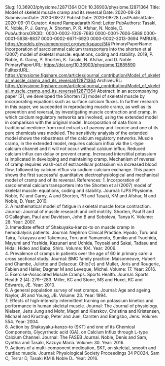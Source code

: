 Slug: 10.36903/physiome.12871364
DOI: 10.36903/physiome.12871364
Title: Model of skeletal muscle cramp and its reversal
Date: 2020-08-28
SubmissionDate: 2020-08-27
PublishDate: 2020-08-28
LastPublishDate: 2020-09-01
Curator: Anand Rampadarath
Kind: Letter
PubAuthors: Tasaki, K.
    Noble, P. J.
    Garny, A.
    Shorten, P. R.
    Afshar, N.
    Noble, D.
PubAuthorsORCID: ​
    0000-0002-1029-7683
    0000-0001-7606-5888
    0000-0001-5938-8837
    0000-0002-6671-6920
    0000-0002-3013-3694
PMRURL: https://models.physiomeproject.org/workspace/5f4
PrimaryPaperName: Incorporation of sarcolemmal calcium transporters into the shorten et al (2007) model of skeletal muscle: equations, coding and stability. 2019, P. Noble, A. Garny, P. Shorten, K. Tasaki, N. Afshar, and D. Noble
PrimaryPaperURL: https://doi.org/10.36903/physiome.12885590
FulltextURL: https://physiome.figshare.com/articles/journal_contribution/Model_of_skeletal_muscle_cramp_and_its_reversal/12871364
ArchiveURL: https://physiome.figshare.com/articles/journal_contribution/Model_of_skeletal_muscle_cramp_and_its_reversal/12871364
Abstract: In an accompanying paper [2], we developed the Shorten [3] model of skeletal muscle by incorporating equations such as surface calcium fluxes. In further research in this paper, we succeeded in reproducing muscle cramp, as well as its prevention and reversal, by investigating muscle contraction and cramp, in which calcium regulatory networks are involved, using the extended model in comparison with the original model. Incorporation of data from a traditional medicine from root extracts of paeony and licorice and one of its pure chemicals was modeled. The sensitivity analysis of the extended model shows the robustness of the calcium regulatory networks. Muscle cramp, in the extended model, requires calcium influx via the L-type calcium channel and it will not occur without calcium influx. Reduced calcium influx can delay or prevent cramp. Increased interstitial potassium is implicated in developing and maintaining cramp. Mechanism of reversal of cramp requires wash-out of extracellular potassium via increased blood flow, followed by calcium efflux via sodium-calcium exchange. This paper shows the first successful quantitative electrophysiological and mechanical model of cramp and of its reversal.
References: 1. Incorporation of sarcolemmal calcium transporters into the Shorten et al (2007) model of skeletal muscle: equations, coding and stability. Journal: IUPS Physiome. Noble, PJ and Garny, A and Shorten, PR and Tasaki, KM and Afshar, N and Noble, D. Year: 2019.  <br />2. A mathematical model of fatigue in skeletal muscle force contraction. Journal: Journal of muscle research and cell motility. Shorten, Paul R and O’Callaghan, Paul and Davidson, John B and Soboleva, Tanya K. Volume: 28. Year: 2007.  <br />3. Immediate effect of Shakuyaku-kanzo-to on muscle cramp in hemodialysis patients. Journal: Nephron Clinical Practice. Hyodo, Toru and Taira, Takayasu and Takemura, Toru and Yamamoto, Sumiko and Tsuchida, Mayumi and Yoshida, Kazunari and Uchida, Toyoaki and Sakai, Tadasu and Hidai, Hideo and Baba, Shiro. Volume: 104. Year: 2006.  <br />4. Prevalence of cramps in patients over the age of 60 in primary care: a cross sectional study. Journal: BMC family practice. Maisonneuve, Hubert and Chambe, Juliette and Delacour, Chlo{\'e} and Muller, Joris and Rougerie, Fabien and Haller, Dagmar M and Leveque, Michel. Volume: 17. Year: 2016.  <br />5. Exercise-Associated Muscle Cramps. Sports Health. Journal: Sports Health 2 (4): 279--283. Miller, KC and Stone, MS and Huxel, KC and Edwards, JE. Year: 2010.  <br />6. A general population survey of rest cramps. Journal: Age and ageing. Naylor, JR and Young, JB. Volume: 23. Year: 1994.  <br />7. Effects of high-intensity intermittent training on potassium kinetics and performance in human skeletal muscle. Journal: The Journal of physiology. Nielsen, Jens Jung and Mohr, Magni and Klarskov, Christina and Kristensen, Michael and Krustrup, Peter and Juel, Carsten and Bangsbo, Jens. Volume: 554. Year: 2004.  <br />8. Action by Shakuyaku-kanzo-to (SKT) and one of its Chemical Components, Glycyrrhetic acid (GA), on Calcium Influx through L-type Calcium Channel. Journal: The FASEB Journal. Noble, Denis and Sam, Cynthia and Tasaki, Kazuyo Maria. Volume: 30. Year: 2016.  <br />9. Actions of a multi-component medication, SKT, on skeletal, smooth and cardiac muscle. Journal: Physiological Society Proceedings 34 PC024. Sam C, Terrar D, Tasaki KM & Noble D.. Year: 2016.  <br />